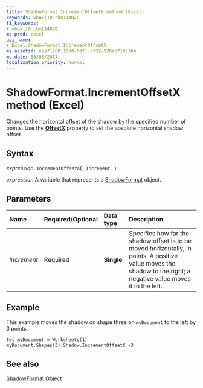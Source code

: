 ```yaml
---
title: ShadowFormat.IncrementOffsetX method (Excel)
keywords: vbaxl10.chm114020
f1_keywords:
- vbaxl10.chm114020
ms.prod: excel
api_name:
- Excel.ShadowFormat.IncrementOffsetX
ms.assetid: eaa71500-16dd-5df1-cf32-920ab71d77bb
ms.date: 06/08/2017
localization_priority: Normal
---
```



# ShadowFormat.IncrementOffsetX method (Excel)

Changes the horizontal offset of the shadow by the specified number of points. Use the  **[OffsetX](Excel.ShadowFormat.OffsetX.md)** property to set the absolute horizontal shadow offset.


## Syntax

_expression_. `IncrementOffsetX`( `_Increment_` )

_expression_ A variable that represents a [ShadowFormat](./Excel.ShadowFormat.md) object.


## Parameters



|Name|Required/Optional|Data type|Description|
|:-----|:-----|:-----|:-----|
| _Increment_|Required| **Single**|Specifies how far the shadow offset is to be moved horizontally, in points. A positive value moves the shadow to the right; a negative value moves it to the left.|

## Example

This example moves the shadow on shape three on  `myDocument` to the left by 3 points.


```vb
Set myDocument = Worksheets(1) 
myDocument.Shapes(3).Shadow.IncrementOffsetX -3
```


## See also


[ShadowFormat Object](Excel.ShadowFormat.md)


